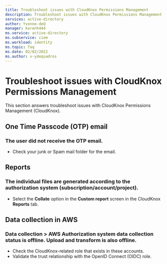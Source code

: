 ```yaml
---
title: Troubleshoot issues with CloudKnox Permissions Management 
description: Troubleshoot issues with CloudKnox Permissions Management
services: active-directory
author: Yvonne-deQ
manager: karenh444
ms.service: active-directory
ms.subservice: ciem
ms.workload: identity
ms.topic: faq
ms.date: 02/02/2022
ms.author: v-ydequadros
---
```


# Troubleshoot issues with CloudKnox Permissions Management

This section answers troubleshoot issues with CloudKnox Permissions Management (CloudKnox).

## One Time Passcode (OTP) email

### The user did not receive the OTP email.

- Check your junk or Spam mail folder for the email.  

## Reports

### The individual files are generated according to the authorization system (subscription/account/project).

- Select the **Collate** option in the **Custom report** screen in the CloudKnox **Reports** tab.  

## Data collection in AWS

### Data collection > AWS Authorization system data collection status is offline. Upload and transform is also offline. 

- Check the CloudKnox-related role that exists in these accounts. 
- Validate the trust relationship with the OpenID Connect (OIDC) role. 


